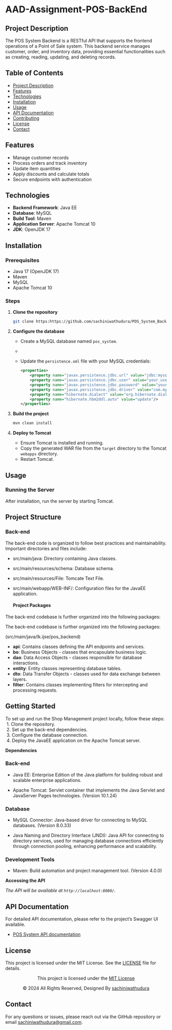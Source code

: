 # AAD-Assignment-POS-BackEnd

## Project Description
The POS System Backend is a RESTful API that supports the frontend operations of a Point of Sale system. This backend service manages customer, order, and inventory data, providing essential functionalities such as creating, reading, updating, and deleting records.

## Table of Contents
- [Project Description](#project-description)
- [Features](#features)
- [Technologies](#technologies)
- [Installation](#installation)
- [Usage](#usage)
- [API Documentation](#api-documentation)
- [Contributing](#contributing)
- [License](#license)
- [Contact](#contact)

## Features
- Manage customer records
- Process orders and track inventory
- Update item quantities
- Apply discounts and calculate totals
- Secure endpoints with authentication

## Technologies
- **Backend Framework**: Java EE
- **Database**: MySQL
- **Build Tool**: Maven
- **Application Server**: Apache Tomcat 10
- **JDK**: OpenJDK 17

## Installation

### Prerequisites
- Java 17 (OpenJDK 17)
- Maven
- MySQL
- Apache Tomcat 10


### Steps

1. **Clone the repository**
   ```bash
   git clone https:https://github.com/sachiniwathudura/POS_System_Backend_JakartaEE

2. **Configure the database**
    - Create a MySQL database named `pos_system`.
    -
    - Update the `persistence.xml` file with your MySQL credentials:

      ```xml
      <properties>
          <property name="javax.persistence.jdbc.url" value="jdbc:mysql://localhost:3306/pos_system"/>
          <property name="javax.persistence.jdbc.user" value="your_username"/>
          <property name="javax.persistence.jdbc.password" value="your_password"/>
          <property name="javax.persistence.jdbc.driver" value="com.mysql.cj.jdbc.Driver"/>
          <property name="hibernate.dialect" value="org.hibernate.dialect.MySQL8Dialect"/>
          <property name="hibernate.hbm2ddl.auto" value="update"/>
      </properties>
      ```



3. **Build the project**
   ```bash
   mvn clean install


4. **Deploy to Tomcat**

    - Ensure Tomcat is installed and running.
    - Copy the generated WAR file from the `target` directory to the Tomcat `webapps` directory.
    - Restart Tomcat.


## Usage
### Running the Server

After installation, run the server by starting Tomcat.

## Project Structure
### Back-end

The back-end code is organized to follow best practices and maintainability. Important directories and files include:

- src/main/java: Directory containing Java classes.
- src/main/resources/schema: Database schema.
- src/main/resources/File: Tomcate Text File.
- src/main/webapp/WEB-INF/: Configuration files for the JavaEE application.

  #### Project Packages
The back-end codebase is further organized into the following packages:

The back-end codebase is further organized into the following packages:

(src/main/java/lk.ijse/pos_backend)
- **api**: Contains classes defining the API endpoints and services.
- **bo**: Business Objects - classes that encapsulate business logic.
- **dao**: Data Access Objects - classes responsible for database interactions.
- **entity**: Entity classes representing database tables.
- **dto**: Data Transfer Objects - classes used for data exchange between layers.
- **filter**: Contains classes implementing filters for intercepting and processing requests.


## Getting Started

To set up and run the Shop Management project locally, follow these steps:
&nbsp;1. Clone the repository.  
&nbsp;2. Set up the back-end dependencies.  
&nbsp;3. Configure the database connection.  
&nbsp;4. Deploy the JavaEE application on the Apache Tomcat server.


**Dependencies**

### Back-end

* Java EE: Enterprise Edition of the Java platform for building robust and scalable enterprise applications.

* Apache Tomcat: Servlet container that implements the Java Servlet and JavaServer Pages technologies. (Version 10.1.24)

### Database

* MySQL Connector: Java-based driver for connecting to MySQL databases. (Version 8.0.33)

* Java Naming and Directory Interface (JNDI): Java API for connecting to directory services, used for managing database connections efficiently through connection pooling, enhancing performance and scalability.


### Development Tools

* Maven: Build automation and project management tool. (Version 4.0.0)


**Accessing the API**

*The API will be available at `http://localhost:8080/`.*


## API Documentation

For detailed API documentation, please refer to the project’s Swagger UI available.


- [POS System API documentation](https://documenter.getpostman.com/view/35385634/2sA3s1nrJk)


## License
This project is licensed under the MIT License.
See the [LICENSE](LICENSE) file for details.

<div align="center">
<p>This project is licensed under the <a href="LICENSE">MIT License</a></p>
<p>© 2024 All Rights Reserved, Designed By <a href="https://github.com/sachiniwathudura">sachiniwathudura</a></p>
</div>

## Contact

For any questions or issues, please reach out via the GitHub repository or email [sachiniwathudura@gmail.com](mailto:sachiniwathudura@gmail.com).



